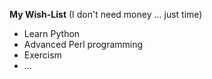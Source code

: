 
**My Wish-List**
 (I don't need money ... just time)

* Learn Python
* Advanced Perl programming
* Exercism
* ...

